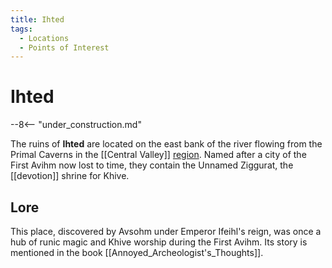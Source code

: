 ```yaml
---
title: Ihted
tags:
  - Locations
  - Points of Interest
---
```


# Ihted

--8<-- "under_construction.md"

The ruins of **Ihted** are located on the east bank of the river flowing from the Primal Caverns in the [[Central Valley]] [region](/Regions). Named after a city of the First Avihm now lost to time, they contain the Unnamed Ziggurat, the [[devotion]] shrine for Khive.

## Lore
This place, discovered by Avsohm under Emperor Ifeihl's reign, was once a hub of runic magic and Khive worship during the First Avihm.
Its story is mentioned in the book [[Annoyed_Archeologist's_Thoughts]].
